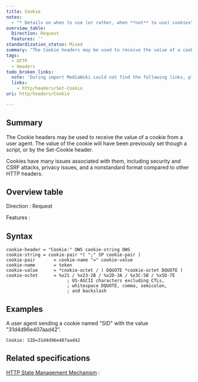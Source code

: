 ```yaml
---
title: Cookie
notes:
  - "* Details on when to use (or rather, when **not** to use) cookies\n Security concerns with using for authenticating users, background on CSRF"
overview_table:
  Direction: Request
  Features: ''
standardization_status: Mixed
summary: "The Cookie headers may be used to receive the value of a cookie from a user agent. The value of the cookie will have been previously set though a script, or by the Set-Cookie header.\n"
tags:
  - HTTP
  - Headers
todo_broken_links:
  note: 'During import MediaWiki could not find the following links, please fix and adjust this list.'
  links:
    - http/headers/Set-Cookie
uri: http/headers/Cookie

---
```

## <span>Summary</span>

The Cookie headers may be used to receive the value of a cookie from a user agent. The value of the cookie will have been previously set though a script, or by the Set-Cookie header.

Cookies have many issues associated with them, including security and CSRF attacks, privacy issues, and a nonstandard format compared to other HTTP headers.

## <span>Overview table</span>

Direction
:   Request

Features
:

## <span>Syntax</span>

    cookie-header = "Cookie:" OWS cookie-string OWS
    cookie-string = cookie-pair *( ";" SP cookie-pair )
    cookie-pair       = cookie-name "=" cookie-value
    cookie-name       = token
    cookie-value      = *cookie-octet / ( DQUOTE *cookie-octet DQUOTE )
    cookie-octet      = %x21 / %x23-2B / %x2D-3A / %x3C-5B / %x5D-7E
                           ; US-ASCII characters excluding CTLs,
                           ; whitespace DQUOTE, comma, semicolon,
                           ; and backslash

## <span>Examples</span>

A user agent sending a cookie named "SID" with the value "31d4d96e407aad42".

```
Cookie: SID=31d4d96e407aad42
```

## <span>Related specifications</span>

[HTTP State Management Mechanism](http://tools.ietf.org/html/rfc6265)
:

